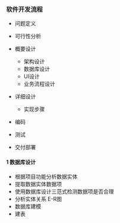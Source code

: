 ### 软件开发流程



+ 问题定义

+ 可行性分析

+ 概要设计

  + 架构设计
  + 数据库设计
  + UI设计
  + 业务流程设计

+ 详细设计

  + 实现步骤

+ 编码

+ 测试

+ 交付部署

  

#### 1 数据库设计



+ 根据项目功能分析数据实体
+ 提取数据实体数据项
+ 使用数据库设计三范式检测数据项是否合理
+ 分析实体关系 E-R图
+ 数据库建模
+ 建表